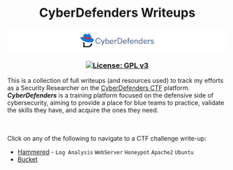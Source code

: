 <h1 align="center"> CyberDefenders Writeups </h1>

<h3 align="center">

![](Images/CyberDefenders.png)

[![License: GPL v3](https://img.shields.io/badge/License-GPLv3-blue.svg)](https://www.gnu.org/licenses/gpl-3.0) 
</h3>

 This is a collection of full writeups (and resources used) to track my efforts as a Security Researcher on the [CyberDefenders CTF](https://cyberdefenders.org) platform. _**CyberDefenders**_ is a training platform focused on the defensive side of cybersecurity, aiming to provide a place for blue teams to practice, validate the skills they have, and acquire the ones they need.

<br></br>
Click on any of the following to navigate to a CTF challenge write-up:
 - [Hammered](https://github.com/officialjm/CyberDefenders-Writeups/tree/main/CTFs/Hammered) - `Log Analysis` `WebServer` `Honeypot` `Apache2` `Ubuntu`
 - [Bucket](https://github.com/officialjm/CyberDefenders-Writeups/tree/main/CTFs/Bucket)
 
